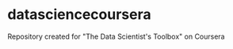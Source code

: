 datasciencecoursera
===================

Repository created for "The Data Scientist's Toolbox" on Coursera

